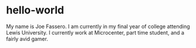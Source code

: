 # hello-world
My name is Joe Fassero. I am currently in my final year of college attending Lewis University.
I currently work at Microcenter, part time student, and a fairly avid gamer. 
